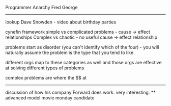 Programmer Anarchy
Fred George

--------
lookup Dave Snowden
	- video about birthday parties

cynefin framework
simple vs complicated problems
	- cause -> effect relationships
Complex vs chaotic
	- no useful cause -> effect relationship

problems start as disorder (you can't identify which of the four)
	- you will naturally assume the problem is the type that you tend to like

different orgs map to these categories as well and those orgs are effective at solving different types of problems

complex problems are where the $$ at

------

discussion of how his company Forward does work. very interesting.
** advanced model
movie monday candidate

